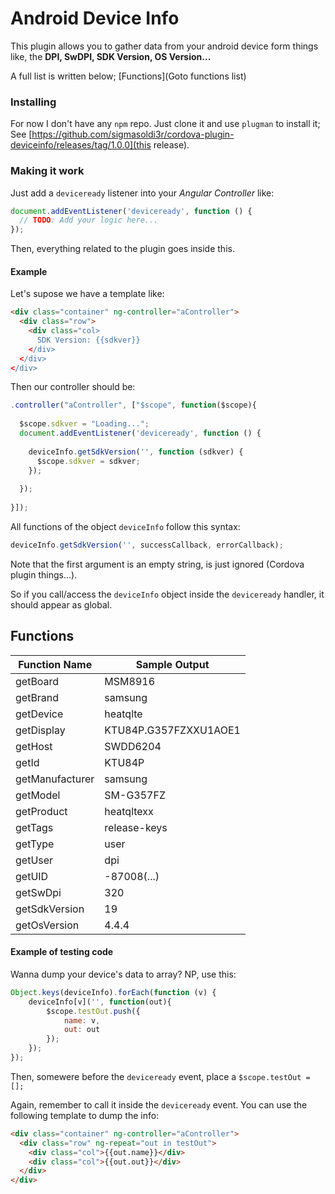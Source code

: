 # Android Device Info
This plugin allows you to gather data from your android device form things like, the __DPI, SwDPI, SDK Version, OS Version...__

A full list is written below; [Functions](Goto functions list)

### Installing

For now I don't have any `npm` repo. Just clone it and use `plugman` to install it; See [https://github.com/sigmasoldi3r/cordova-plugin-deviceinfo/releases/tag/1.0.0](this release).

### Making it work

Just add a `deviceready` listener into your *Angular Controller* like:
```Javascript
document.addEventListener('deviceready', function () {
  // TODO: Add your logic here...
});
```
Then, everything related to the plugin goes inside this.

#### Example

Let's supose we have a template like:
```html
<div class="container" ng-controller="aController">
  <div class="row">
    <div class="col>
      SDK Version: {{sdkver}}
    </div>
  </div>
</div>
```
Then our controller should be:
```Javascript
.controller("aController", ["$scope", function($scope){
  
  $scope.sdkver = "Loading...";
  document.addEventListener('deviceready', function () {
    
    deviceInfo.getSdkVersion('', function (sdkver) {
      $scope.sdkver = sdkver;
    });
    
  });
  
}]);
```

All functions of the object `deviceInfo` follow this syntax:
```Javascript
deviceInfo.getSdkVersion('', successCallback, errorCallback);
```
Note that the first argument is an empty string, is just ignored (Cordova plugin things...).

So if you call/access the `deviceInfo` object inside the `deviceready` handler, it should appear as global.

## Functions

Function Name | Sample Output
---|---
getBoard | MSM8916
getBrand | samsung
getDevice | heatqlte
getDisplay | KTU84P.G357FZXXU1AOE1
getHost | SWDD6204
getId | KTU84P
getManufacturer | samsung
getModel | SM-G357FZ
getProduct | heatqltexx
getTags | release-keys
getType | user
getUser | dpi
getUID | -87008(...)
getSwDpi | 320
getSdkVersion | 19
getOsVersion | 4.4.4

#### Example of testing code
Wanna dump your device's data to array? NP, use this:
```Javascript
Object.keys(deviceInfo).forEach(function (v) {
    deviceInfo[v]('', function(out){
        $scope.testOut.push({
            name: v,
            out: out
        });
    });
});
```
Then, somewere before the `deviceready` event, place a `$scope.testOut = [];`

Again, remember to call it inside the `deviceready` event. You can use the following template to dump the info:
```html
<div class="container" ng-controller="aController">
  <div class="row" ng-repeat="out in testOut">
    <div class="col">{{out.name}}</div>
    <div class="col">{{out.out}}</div>
  </div>
</div>
